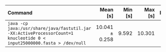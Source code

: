 | Command | Mean [s] | Min [s] | Max [s] | Relative |
|:---|---:|---:|---:|---:|
| `java -cp java:/usr/share/java/fastutil.jar -XX:ActiveProcessorCount=1 knucleotide 0 < input25000000.fasta > /dev/null` | 10.041 ± 0.258 | 9.592 | 10.301 | 1.00 |
